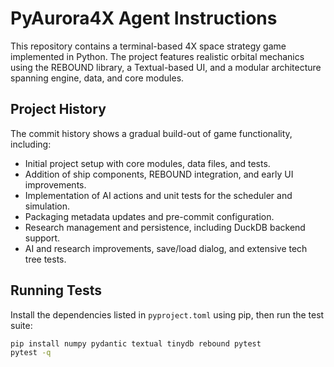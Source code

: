# PyAurora4X Agent Instructions

This repository contains a terminal-based 4X space strategy game implemented in Python. The project features realistic orbital mechanics using the REBOUND library, a Textual-based UI, and a modular architecture spanning engine, data, and core modules.

## Project History
The commit history shows a gradual build-out of game functionality, including:
- Initial project setup with core modules, data files, and tests.
- Addition of ship components, REBOUND integration, and early UI improvements.
- Implementation of AI actions and unit tests for the scheduler and simulation.
- Packaging metadata updates and pre-commit configuration.
- Research management and persistence, including DuckDB backend support.
- AI and research improvements, save/load dialog, and extensive tech tree tests.

## Running Tests
Install the dependencies listed in `pyproject.toml` using pip, then run the test
suite:

```bash
pip install numpy pydantic textual tinydb rebound pytest
pytest -q
```

